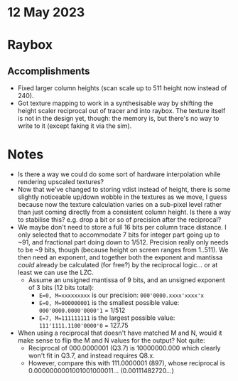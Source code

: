 # 12 May 2023

# Raybox

## Accomplishments

*   Fixed larger column heights (scan scale up to 511 height now instead of 240).
*   Got texture mapping to work in a synthesisable way by shifting the height scaler reciprocal
    out of tracer and into raybox. The texture itself is not in the design yet, though:
    the memory is, but there's no way to write to it (except faking it via the sim).

# Notes

*   Is there a way we could do some sort of hardware interpolation while rendering upscaled textures?
*   Now that we've changed to storing vdist instead of height, there is some slightly noticeable
    up/down wobble in the textures as we move, I guess because now the texture calculation varies
    on a sub-pixel level rather than just coming directly from a consistent column height.
    Is there a way to stabilise this? e.g. drop a bit or so of precision after the reciprocal?
*   We maybe don't need to store a full 16 bits per column trace distance. I only selected that
    to accommodate 7 bits for integer part going up to ~91, and fractional part doing down to
    1/512. Precision really only needs to be ~9 bits, though (because height on screen ranges
    from 1..511). We then need an exponent, and together both the exponent and mantissa *could*
    already be calculated (for free?) by the reciprocal logic... or at least we can use the LZC.
    *   Assume an unsigned mantissa of 9 bits, and an unsigned exponent of 3 bits (12 bits total):
        *   `E=0, M=xxxxxxxxx` is our precision: `000'0000.xxxx'xxxx'x`
        *   `E=0, M=000000001` is the smallest possible value: `000'0000.0000'0000'1` = 1/512
        *   `E=7, M=111111111` is the largest possible value: `111'1111.1100'0000'0` = 127.75
*   When using a reciprocal that doesn't have matched M and N, would it make sense to flip the
    M and N values for the output? Not quite:
    *   Reciprocal of 000.0000001 (Q3.7) is 10000000.000 which clearly won't fit in Q3.7, and instead requires Q8.x.
    *   However, compare this with 111.0000001 (897), whose reciprocal is 0.0000000001001001000011... (0.00111482720...)
